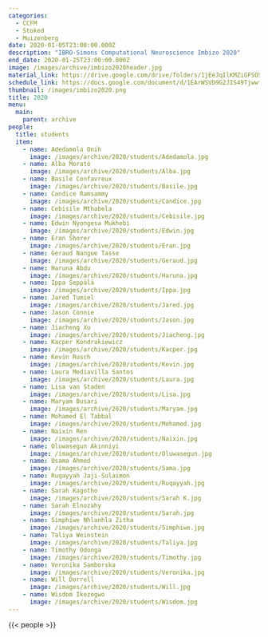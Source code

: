 ```yaml
---
categories:
  - CCFM
  - Stoked
  - Muizenberg
date: 2020-01-05T23:00:00.000Z
description: "IBRO-Simons Computational Neuroscience Imbizo 2020"
end_date: 2020-01-25T23:00:00.000Z
image: /images/archive/imbizo2020header.jpg
material_link: https://drive.google.com/drive/folders/1jEeJqIlKMZiGFSOSFQkRhVCsjDDJDg8b?usp=sharing
schedule_link: https://docs.google.com/document/d/1EArWSVD9G2JIS49TjwwfTfp21C1NkJ63hASaInYGUtM?usp=sharing
thumbnail: /images/imbizo2020.png
title: 2020
menu:
  main:
    parent: archive
people:
  title: students
  item:
    - name: Adedamola Onih
      image: /images/archive/2020/students/Adedamola.jpg
    - name: Alba Morató
      image: /images/archive/2020/students/Alba.jpg
    - name: Basile Confavreux
      image: /images/archive/2020/students/Basile.jpg
    - name: Candice Ramsammy
      image: /images/archive/2020/students/Candice.jpg
    - name: Cebisile Mthabela
      image: /images/archive/2020/students/Cebisile.jpg
    - name: Edwin Nyongesa Mukhebi
      image: /images/archive/2020/students/Edwin.jpg
    - name: Eran Shorer
      image: /images/archive/2020/students/Eran.jpg
    - name: Geraud Nangue Tasse
      image: /images/archive/2020/students/Geraud.jpg
    - name: Haruna Abdu
      image: /images/archive/2020/students/Haruna.jpg
    - name: Ippa Seppälä
      image: /images/archive/2020/students/Ippa.jpg
    - name: Jared Tumiel
      image: /images/archive/2020/students/Jared.jpg
    - name: Jason Connie
      image: /images/archive/2020/students/Jason.jpg
    - name: Jiacheng Xu
      image: /images/archive/2020/students/Jiacheng.jpg
    - name: Kacper Kondrakiewicz
      image: /images/archive/2020/students/Kacper.jpg
    - name: Kevin Rusch
      image: /images/archive/2020/students/Kevin.jpg
    - name: Laura Mediavilla Santos
      image: /images/archive/2020/students/Laura.jpg
    - name: Lisa van Staden
      image: /images/archive/2020/students/Lisa.jpg
    - name: Maryam Busari
      image: /images/archive/2020/students/Maryam.jpg
    - name: Mohamed El Tabbal
      image: /images/archive/2020/students/Mohamed.jpg
    - name: Naixin Ren
      image: /images/archive/2020/students/Naixin.jpg
    - name: Oluwasegun Akinniyi
      image: /images/archive/2020/students/Oluwasegun.jpg
    - name: Osama Ahmed
      image: /images/archive/2020/students/Sama.jpg
    - name: Ruqayyah Jaji-Sulaimon
      image: /images/archive/2020/students/Ruqayyah.jpg
    - name: Sarah Kagotho
      image: /images/archive/2020/students/Sarah K.jpg
    - name: Sarah Elnozahy
      image: /images/archive/2020/students/Sarah.jpg
    - name: Simphiwe Nhlanhla Zitha
      image: /images/archive/2020/students/Simphiwe.jpg
    - name: Taliya Weinstein
      image: /images/archive/2020/students/Taliya.jpg
    - name: Timothy Odonga
      image: /images/archive/2020/students/Timothy.jpg
    - name: Veronika Samborska
      image: /images/archive/2020/students/Veronika.jpg
    - name: Will Dorrell
      image: /images/archive/2020/students/Will.jpg
    - name: Wisdom Ikezogwo
      image: /images/archive/2020/students/Wisdom.jpg
---
```


<!--more-->
{{< people >}}
